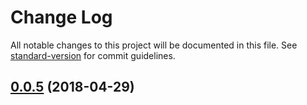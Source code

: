 # Change Log

All notable changes to this project will be documented in this file. See [standard-version](https://github.com/conventional-changelog/standard-version) for commit guidelines.

<a name="0.0.5"></a>
## [0.0.5](https://github.com/vscodeguru/select-guru/compare/v1.3.0...v0.0.5) (2018-04-29)
